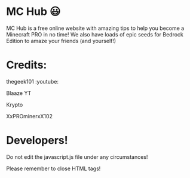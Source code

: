 # MC Hub :smiley:
MC Hub is a free online website with amazing tips to help you become a Minecraft PRO in no time! We also have loads of epic seeds for Bedrock Edition to amaze your friends (and yourself!)

# Credits:
thegeek101 :youtube:

Blaaze YT

Krypto

XxPROminerxX102

# Developers!
Do not edit the javascript.js file under any circumstances!

Please remember to close HTML tags!
